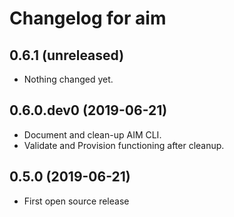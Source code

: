 Changelog for aim
=================

0.6.1 (unreleased)
------------------

- Nothing changed yet.


0.6.0.dev0 (2019-06-21)
-----------------------

- Document and clean-up AIM CLI.
- Validate and Provision functioning after cleanup.


0.5.0 (2019-06-21)
------------------

- First open source release
